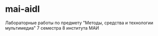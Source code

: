 # mai-aidl
Лабораторные работы по предмету "Методы, средства и технологии мультимедиа" 7 семестра 8 института МАИ

